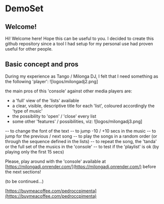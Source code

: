 # DemoSet

## Welcome!

Hi! Welcome here!
Hope this can be useful to you.
I decided to create this github repository since a tool I had setup for my personal use had proven useful for other people.

## Basic concept and pros

During my experience as Tango / Milonga DJ, I felt that I need something as the following 'player':
![logos/milongadj2.png]

the main pros of this 'console' against other media players are:

- a 'full' view of the 'lists' available
- a clear, visible, descriptive title for each 'list', coloured accordingly the 'type of music'
- the possibility to 'open' / 'close' every list
- some other 'features' / possibilities, viz:
![logos/milongadj3.png]

-- to change the font of the text
-- to jump -10 / +10 secs in the music
-- to jump for the previous / next song
-- to play the songs in a random order (or through the sequence defined in the lists)
-- to repeat the song, the 'tanda' or the full set of the musics in the 'console'
-- to test if the 'playlist' is ok (by playing only the first 15 secs)

Please, play around with the 'console' available at [https://milongadj.onrender.com/](https://milongadj.onrender.com/) before the next sections!  



(to be continued...)

[https://buymeacoffee.com/pedroccpimenta](https://buymeacoffee.com/pedroccpimenta)

